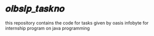 # 𝒐𝒊𝒃𝒔𝒊𝒑_𝒕𝒂𝒔𝒌𝒏𝒐
this repository contains the code for tasks given by oasis infobyte for internship program on java programming 
